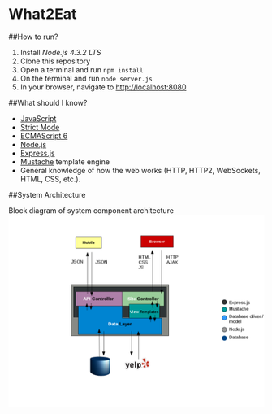 What2Eat
========

##How to run?

1. Install *Node.js 4.3.2 LTS*
2. Clone this repository
3. Open a terminal and run ```npm install```
4. On the terminal and run ```node server.js```
5. In your browser, navigate to [http://localhost:8080](http://localhost:8080/)

##What should I know?

* [JavaScript](https://developer.mozilla.org/en-US/docs/Web/JavaScript) 
* [Strict Mode](https://developer.mozilla.org/en-US/docs/Web/JavaScript/Reference/Strict_mode)
* [ECMAScript 6](http://es6-features.org/#Constants)
* [Node.js](https://nodejs.org/en/)
* [Express.js](https://github.com/j-diaz/what2eat.git)
* [Mustache](https://mustache.github.io/) template engine
* General knowledge of how the web works (HTTP, HTTP2, WebSockets, HTML, CSS, etc.).

##System Architecture

Block diagram of system component architecture
![Architecture](docs/architecture/w2eThreeTierArch.png)

